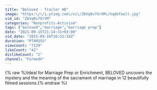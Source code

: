 ```yaml
---
title: "Beloved - Trailer HD"
image: "https:\/\/i.ytimg.com\/vi\/ZbVq9v7XrVM\/hqdefault.jpg"
vid_id: "ZbVq9v7XrVM"
categories: "Nonprofits-Activism"
tags: ["beloved","marriage","marriage prep"]
date: "2021-09-15T21:14:31+03:00"
vid_date: "2015-09-16T16:52:34Z"
duration: "PT4M15S"
viewcount: "7129"
likeCount: "42"
dislikeCount: "2"
channel: "Formed®"
---
```

{% raw %}Ideal for Marriage Prep or Enrichment, BELOVED uncovers the mystery and the meaning of the sacrament of marriage in 12 beautifully filmed sessions.{% endraw %}

